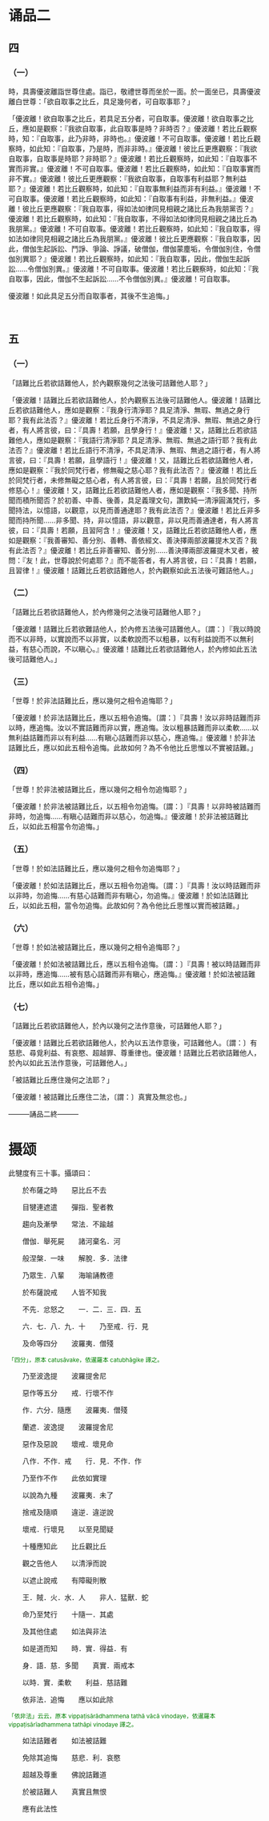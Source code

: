 # 诵品二

## 四

### （一）

時，具壽優波離詣世尊住處。詣已，敬禮世尊而坐於一面。於一面坐已，具壽優波離白世尊：「欲自取事之比丘，具足幾何者，可自取事耶？」

「優波離！欲自取事之比丘，若具足五分者，可自取事。優波離！欲自取事之比丘，應如是觀察：『我欲自取事，此自取事是時？非時否？』優波離！若比丘觀察時，知：『自取事，此乃非時，非時也。』優波離！不可自取事。優波離！若比丘觀察時，如此知：『自取事，乃是時，而非非時。』優波離！彼比丘更應觀察：『我欲自取事，自取事是時耶？非時耶？』優波離！若比丘觀察時，如此知：『自取事不實而非實。』優波離！不可自取事。優波離！若比丘觀察時，如此知：『自取事實而非不實。』優波離！彼比丘更應觀察：『我欲自取事，自取事有利益耶？無利益耶？』優波離！若比丘觀察時，如此知：『自取事無利益而非有利益。』優波離！不可自取事。優波離！若比丘觀察時，如此知：『自取事有利益，非無利益。』優波離！彼比丘更應觀察：『我自取事，得如法如律同見相親之諸比丘為我朋黨否？』優波離！若比丘觀察時，如此知：『我自取事，不得如法如律同見相親之諸比丘為我朋黨。』優波離！不可自取事。優波離！若比丘觀察時，如此知：『我自取事，得如法如律同見相親之諸比丘為我朋黨。』優波離！彼比丘更應觀察：『我自取事，因此，僧伽生起訴訟、鬥諍、爭論、諍議，破僧伽，僧伽蒙塵垢，令僧伽別住，令僧伽別異耶？』優波離！若比丘觀察時，如此知：『我自取事，因此，僧伽生起訴訟……令僧伽別異。』優波離！不可自取事。優波離！若比丘觀察時，如此知：『我自取事，因此，僧伽不生起訴訟……不令僧伽別異。』優波離！可自取事。

優波離！如此具足五分而自取事者，其後不生追悔。」

<br>

## 五

### （一）

「詰難比丘若欲詰難他人，於內觀察幾何之法後可詰難他人耶？」

「優波離！詰難比丘若欲詰難他人，於內觀察五法後可詰難他人。優波離！詰難比丘若欲詰難他人，應如是觀察：『我身行清淨耶？具足清淨、無瑕、無過之身行耶？我有此法否？』優波離！若比丘身行不清淨，不具足清淨、無瑕、無過之身行者，有人將言彼，曰：『具壽！若願，且學身行！』優波離！又，詰難比丘若欲詰難他人，應如是觀察：『我語行清淨耶？具足清淨、無瑕、無過之語行耶？我有此法否？』優波離！若比丘語行不清淨，不具足清淨、無瑕、無過之語行者，有人將言彼，曰：『具壽！若願，且學語行！』優波離！又，詰難比丘若欲詰難他人者，應如是觀察：『我於同梵行者，修無礙之慈心耶？我有此法否？』優波離！若比丘於同梵行者，未修無礙之慈心者，有人將言彼，曰：『具壽！若願，且於同梵行者修慈心！』優波離！又，詰難比丘若欲詰難他人者，應如是觀察：『我多聞、持所聞而積所聞否？於初善、中善、後善，具足義理文句，讚歎純一清淨圓滿梵行，多聞持法，以憶語，以觀意，以見而善通達耶？我有此法否？』優波離！若比丘非多聞而持所聞……非多聞、持，非以憶語，非以觀意，非以見而善通達者，有人將言彼，曰：『具壽！若願，且習阿含！』優波離！又，詰難比丘若欲詰難他人者，應如是觀察：『我善審知、善分別、善轉、善依經文、善決擇兩部波羅提木叉否？我有此法否？』優波離！若比丘非善審知、善分別……善決擇兩部波羅提木叉者，被問：『友！此，世尊說於何處耶？』而不能答者，有人將言彼，曰：『具壽！若願，且習律！』優波離！詰難比丘若欲詰難他人，於內觀察如此五法後可難詰他人。」

### （二）

「詰難比丘若欲詰難他人，於內修幾何之法後可詰難他人耶？」

「優波離！詰難比丘若欲難詰他人，於內修五法後可詰難他人。〔謂：〕『我以時說而不以非時，以實說而不以非實，以柔軟說而不以粗暴，以有利益說而不以無利益，有慈心而說，不以瞋心。』優波離！詰難比丘若欲詰難他人，於內修如此五法後可詰難他人。」

### （三）

「世尊！於非法詰難比丘，應以幾何之相令追悔耶？」

「優波離！於非法詰難比丘，應以五相令追悔。〔謂：〕『具壽！汝以非時詰難而非以時，應追悔。汝以不實詰難而非以實，應追悔。汝以粗暴詰難而非以柔軟……以無利益詰難而非以有利益……有瞋心詰難而非以慈心，應追悔。』優波離！於非法詰難比丘，應以如此五相令追悔。此故如何？為不令他比丘思惟以不實被詰難。」

### （四）

「世尊！於非法被詰難比丘，應以幾何之相令勿追悔耶？」

「優波離！於非法被詰難比丘，以五相令勿追悔。〔謂：〕『具壽！以非時被詰難而非時，勿追悔……有瞋心詰難而非以慈心，勿追悔。』優波離！於非法被詰難比丘，以如此五相當令勿追悔。」

### （五）

「世尊！於如法詰難比丘，應以幾何之相令勿追悔耶？」

「優波離！於如法詰難比丘，應以五相令勿追悔。〔謂：〕『具壽！汝以時詰難而非以非時，勿追悔……有慈心詰難而非有瞋心，勿追悔。』優波離！於如法詰難比丘，以如此五相，當令勿追悔。此故如何？為令他比丘思惟以實而被詰難。」

### （六）

「世尊！於如法被詰難比丘，應以幾何之相令追悔耶？」

「優波離！於如法被詰難比丘，應以五相令追悔。〔謂：〕『具壽！被以時詰難而非以非時，應追悔……被有慈心詰難而非有瞋心，應追悔。』優波離！於如法被詰難比丘，應以如此五相令追悔。」

### （七）

「詰難比丘若欲詰難他人，於內以幾何之法作意後，可詰難他人耶？」

「優波離！詰難比丘若欲詰難他人，於內以五法作意後，可詰難他人。〔謂：〕有慈悲、尋覓利益、有哀愍、超越罪、尊重律也。優波離！詰難比丘若欲詰難他人，於內以如此五法作意後，可詰難他人。」

「被詰難比丘應住幾何之法耶？」

「優波離！被詰難比丘應住二法，〔謂：〕真實及無忿也。」

———誦品二終———

# 摄颂

此犍度有三十事。攝頌曰：

&emsp;&emsp;於布薩之時&emsp;&emsp;惡比丘不去

&emsp;&emsp;目犍連遮遣&emsp;&emsp;彈指．聖者教

&emsp;&emsp;趨向及漸學&emsp;&emsp;常法．不踰越

&emsp;&emsp;僧伽．舉死屍&emsp;&emsp;諸河棄名．河

&emsp;&emsp;般涅槃．一味&emsp;&emsp;解脫．多．法律

&emsp;&emsp;乃眾生．八輩&emsp;&emsp;海喻誦教德

&emsp;&emsp;於布薩說戒&emsp;&emsp;人皆不知我

&emsp;&emsp;不先．忿怒之&emsp;&emsp;一．二．三．四．五

&emsp;&emsp;六．七．八．九．十&emsp;&emsp;乃至戒．行．見

&emsp;&emsp;及命等四分&emsp;&emsp;波羅夷．僧殘

<sup><font color="green">「四分」，原本 catusāvake，依暹羅本 catubhāgike 譯之。</font></sup>

&emsp;&emsp;乃至波逸提&emsp;&emsp;波羅提舍尼

&emsp;&emsp;惡作等五分&emsp;&emsp;戒．行壞不作

&emsp;&emsp;作．六分．隨應&emsp;&emsp;波羅夷．僧殘

&emsp;&emsp;蘭遮．波逸提&emsp;&emsp;波羅提舍尼

&emsp;&emsp;惡作及惡說&emsp;&emsp;壞戒．壞見命

&emsp;&emsp;八作．不作．戒&emsp;&emsp;行．見．不作．作

&emsp;&emsp;乃至作不作&emsp;&emsp;此依如實理

&emsp;&emsp;以說為九種&emsp;&emsp;波羅夷．未了

&emsp;&emsp;捨戒及隨順&emsp;&emsp;違逆．違逆說

&emsp;&emsp;壞戒．行壞見&emsp;&emsp;以至見聞疑

&emsp;&emsp;十種應知此&emsp;&emsp;比丘觀比丘

&emsp;&emsp;觀之告他人&emsp;&emsp;以清淨而說

&emsp;&emsp;以遮止說戒&emsp;&emsp;有障礙則散

&emsp;&emsp;王．賊．火．水．人&emsp;&emsp;非人．猛獸．蛇

&emsp;&emsp;命乃至梵行&emsp;&emsp;十隨一．其處

&emsp;&emsp;及其他住處&emsp;&emsp;如法與非法

&emsp;&emsp;如是道而知&emsp;&emsp;時．實．得益．有

&emsp;&emsp;身．語．慈．多聞&emsp;&emsp;真實．兩戒本

&emsp;&emsp;以時．實．柔軟&emsp;&emsp;利益．慈詰難

&emsp;&emsp;依非法．追悔&emsp;&emsp;應以如此除

<sup><font color="green">「依非法」云云，原本 vippaṭisārādhammena tathā vācā vinodaye，依暹羅本 vippaṭisārīadhammena tathāpi vinodaye 譯之。</font></sup>

&emsp;&emsp;如法詰難者&emsp;&emsp;如法被詰難

&emsp;&emsp;免除其追悔&emsp;&emsp;慈悲．利．哀愍

&emsp;&emsp;超越及尊重&emsp;&emsp;佛說詰難道

&emsp;&emsp;於被詰難人&emsp;&emsp;真實且無恨

&emsp;&emsp;應有此法性